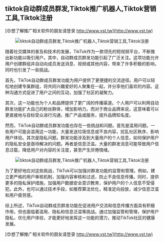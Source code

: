 ## **tiktok自动群成员群发,Tiktok推广机器人,Tiktok营销工具,Tiktok注册**

[😍想了解推广相关软件的朋友请登录 http://www.vst.tw](http://www.vst.tw)

 <center><img src="https://vst.tw/MP4/tuiguang/png/7.png" alt="tiktok自动群成员群发,Tiktok推广机器人,Tiktok营销工具,Tiktok注册"></center>

随着社交媒体的普及和技术的发展，TikTok作为一款领先的短视频平台，不断推出新功能以吸引用户。其中，自动群成员群发功能引起了广泛关注。这项功能允许用户创建群组并自动向成员发送消息、视频或其他内容，带来了许多积极的影响，同时也引发了一些挑战。

首先，TikTok自动群成员群发功能为用户提供了更便捷的交流途径。用户可以轻松地创建专属群组，将共同兴趣爱好的人聚集在一起，并分享他们喜欢的内容。这种沟通方式促进了用户之间的互动，加强了社区的凝聚力。

其次，这一功能也为个人和品牌提供了更广阔的传播渠道。个人用户可以利用自动群发功能扩大自己的粉丝群体，增加影响力。而对于商业品牌来说，这意味着可以更直接地与目标受众进行沟通，推广产品或服务，提升品牌知名度。

然而，TikTok自动群成员群发功能也存在一些挑战和问题。首先是滥用问题。一些用户可能会滥用这一功能，大量发送垃圾信息或不良内容，扰乱社区秩序，影响用户体验。其次是隐私问题。群发功能涉及到大量用户的个人信息，如何保护用户的隐私安全是亟待解决的问题。再者是信息泛滥。大量的群发消息可能导致用户信息过载，降低用户对内容的关注度，甚至产生厌倦情绪。

 <center><img src="https://vst.tw/MP4/tuiguang/png/4.png" alt="tiktok自动群成员群发,Tiktok推广机器人,Tiktok营销工具,Tiktok注册"></center>

为了更好地应对这些挑战，TikTok可以加强对群发功能的监管和管理。例如，建立更严格的用户审核机制，加强内容审核和过滤，防止不良信息传播。同时，提供更多的隐私保护措施，加强用户数据安全意识教育，保护用户的个人信息不受侵犯。此外，也可以通过技术手段，如推荐算法优化，精准定向投放，减少信息泛滥和用户疲劳感。

综上所述，TikTok自动群成员群发功能在促进用户交流和信息传播方面具有积极作用，但也面临着滥用、隐私和信息泛滥等挑战。通过加强监管和管理，保护用户隐私，优化用户体验，才能更好地发挥这一功能的潜力，推动TikTok社区的健康发展。

[😍想了解推广相关软件的朋友请登录 http://www.vst.tw](http://www.vst.tw)



